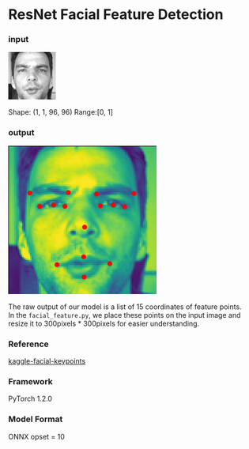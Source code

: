 # ResNet Facial Feature Detection

### input
![input_image](test.png)

Shape: (1, 1, 96, 96) Range:[0, 1]

### output
![Result_image](output.png)
 
The raw output of our model is a list of 15 coordinates of feature points.  
In the `facial_feature.py`, we place these points on the input image and resize it to 300pixels * 300pixels for easier understanding.

### Reference

[kaggle-facial-keypoints](https://github.com/axinc-ai/kaggle-facial-keypoints)

### Framework
PyTorch 1.2.0

### Model Format
ONNX opset = 10
